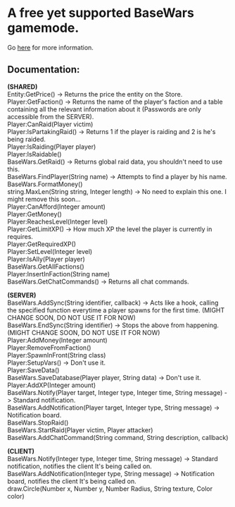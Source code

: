 # A free yet supported BaseWars gamemode.
Go [here](https://forum.facepunch.com/gmodgd/bubuv/BaseWars-Gamemode-Release/1/) for more information.

## Documentation:

**(SHARED)**\
Entity:GetPrice() -> Returns the price the entity on the Store.\
Player:GetFaction() -> Returns the name of the player's faction and a table containing all the relevant information about it (Passwords are only accessible from the SERVER).\
Player:CanRaid(Player victim)\
Player:IsPartakingRaid() -> Returns 1 if the player is raiding and 2 is he's being raided.\
Player:IsRaiding(Player player)\
Player:IsRaidable()\
BaseWars.GetRaid() -> Returns global raid data, you shouldn't need to use this.\
BaseWars.FindPlayer(String name) -> Attempts to find a player by his name.\
BaseWars.FormatMoney()\
string.MaxLen(String string, Integer length) -> No need to explain this one. I might remove this soon...\
Player:CanAfford(Integer amount)\
Player:GetMoney()\
Player:ReachesLevel(Integer level)\
Player:GetLimitXP() -> How much XP the level the player is currently in requires.\
Player:GetRequiredXP()\
Player:SetLevel(Integer level)\
Player:IsAlly(Player player)\
BaseWars.GetAllFactions()\
Player:InsertInFaction(String name)\
BaseWars.GetChatCommands() -> Returns all chat commands.

**(SERVER)**\
BaseWars.AddSync(String identifier, callback) -> Acts like a hook, calling the specified function everytime a player spawns for the first time. (MIGHT CHANGE SOON, DO NOT USE IT FOR NOW)\
BaseWars.EndSync(String identifier) -> Stops the above from happening. (MIGHT CHANGE SOON, DO NOT USE IT FOR NOW)\
Player:AddMoney(Integer amount)\
Player:RemoveFromFaction()\
Player:SpawnInFront(String class)\
Player:SetupVars() -> Don't use it.\
Player:SaveData()\
BaseWars.SaveDatabase(Player player, String data) -> Don't use it.\
Player:AddXP(Integer amount)\
BaseWars.Notify(Player target, Integer type, Integer time, String message) -> Standard notification.\
BaseWars.AddNotification(Player target, Integer type, String message) -> Notification board.\
BaseWars.StopRaid()\
BaseWars.StartRaid(Player victim, Player attacker)\
BaseWars.AddChatCommand(String command, String description, callback)

**(CLIENT)**\
BaseWars.Notify(Integer type, Integer time, String message) -> Standard notification, notifies the client It's being called on.\
BaseWars.AddNotification(Integer type, String message) -> Notification board, notifies the client It's being called on.\
draw.Circle(Number x, Number y, Number Radius, String texture, Color color)
